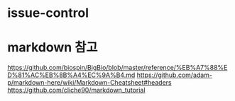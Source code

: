 # issue-control
# markdown 참고
  https://github.com/biospin/BigBio/blob/master/reference/%EB%A7%88%ED%81%AC%EB%8B%A4%EC%9A%B4.md
  https://github.com/adam-p/markdown-here/wiki/Markdown-Cheatsheet#headers
  https://github.com/cliche90/markdown_tutorial
